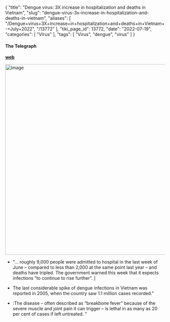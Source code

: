 {
    "title": "Dengue virus: 3X increase in hospitalization and deaths in Vietnam",
    "slug": "dengue-virus-3x-increase-in-hospitalization-and-deaths-in-vietnam",
    "aliases": [
        "/Dengue+virus+3X+increase+in+hospitalization+and+deaths+in+Vietnam+-+July+2022",
        "/13772"
    ],
    "tiki_page_id": 13772,
    "date": "2022-07-19",
    "categories": [
        "Virus"
    ],
    "tags": [
        "Virus",
        "dengue",
        "virus"
    ]
}


#### The Telegraph

 **[web](https://www.telegraph.co.uk/global-health/science-and-disease/dengue-cases-double-vietnam-pandemic-lull-sparks-major-rebound/?WT.mc_id=e_DM10474&WT.tsrc=email&etype=Edi_GHS_New_Tue&utmsource=email&utm_medium=Edi_GHS_New_Tue20220719&utm_campaign=DM10474)** 

<img src="https://d1bk1kqxc0sym.cloudfront.net/attachments/jpeg/dengue-vietnam.jpg" alt="image" width="600">

* "... roughly 9,000 people were admitted to hospital in the last week of June – compared to less than 2,000 at the same point last year – and deaths have tripled. The government warned this week that it expects infections “to continue to rise further”. ]

* The last considerable spike of dengue infections in Vietnam was reported in 2005, when the country saw 1.1 million cases recorded."

* :The disease – often described as “breakbone fever” because of the severe muscle and joint pain it can trigger – is lethal in as many as 20 per cent of cases if left untreated. "
